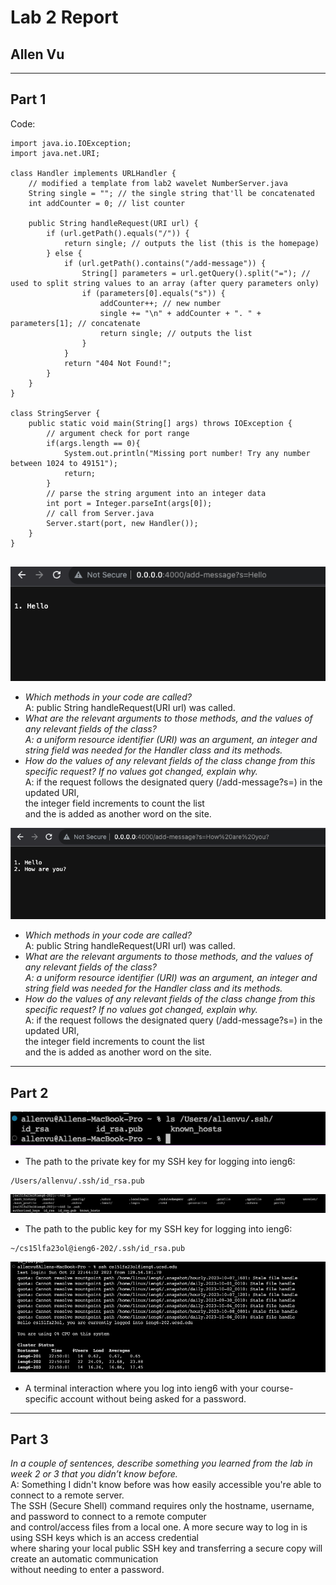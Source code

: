# Lab 2 Report  
## Allen Vu     

---  
## Part 1  
Code:  
```
import java.io.IOException;
import java.net.URI;

class Handler implements URLHandler {
    // modified a template from lab2 wavelet NumberServer.java
    String single = ""; // the single string that'll be concatenated
    int addCounter = 0; // list counter

    public String handleRequest(URI url) {
        if (url.getPath().equals("/")) {
            return single; // outputs the list (this is the homepage)
        } else {
            if (url.getPath().contains("/add-message")) {
                String[] parameters = url.getQuery().split("="); // used to split string values to an array (after query parameters only)
                if (parameters[0].equals("s")) {
                    addCounter++; // new number
                    single += "\n" + addCounter + ". " + parameters[1]; // concatenate
                    return single; // outputs the list
                }
            }
            return "404 Not Found!";
        }
    }
}

class StringServer {
    public static void main(String[] args) throws IOException {
        // argument check for port range
        if(args.length == 0){
            System.out.println("Missing port number! Try any number between 1024 to 49151");
            return;
        }
        // parse the string argument into an integer data
        int port = Integer.parseInt(args[0]);
        // call from Server.java
        Server.start(port, new Handler()); 
    }
}


```
![Image](part1_img1.png)  
- *Which methods in your code are called?*  
  A: public String handleRequest(URI url) was called.  
- *What are the relevant arguments to those methods, and the values of any relevant fields of the class?  
  A: a uniform resource identifier (URI) was an argument, an integer and string field was needed for the Handler class and its methods.*   
- *How do the values of any relevant fields of the class change from this specific request? If no values got changed, explain why.*  
  A: if the request follows the designated query (/add-message?s=<string>) in the updated URI,  
  the integer field increments to count the list     
  and the <string> is added as another word on the site.    
  
  
![Image](part1_img2.png)  
- *Which methods in your code are called?*  
  A: public String handleRequest(URI url) was called.  
- *What are the relevant arguments to those methods, and the values of any relevant fields of the class?  
  A: a uniform resource identifier (URI) was an argument, an integer and string field was needed for the Handler class and its methods.*   
- *How do the values of any relevant fields of the class change from this specific request? If no values got changed, explain why.*  
  A: if the request follows the designated query (/add-message?s=<string>) in the updated URI,  
  the integer field increments to count the list     
  and the <string> is added as another word on the site.     

---  
## Part 2  
![Image](part2_img1.png)  
- The path to the private key for my SSH key for logging into ieng6:
```
/Users/allenvu/.ssh/id_rsa.pub 
```
  
![Image](part2_img2.png) 
- The path to the public key for my SSH key for logging into ieng6:  
```
~/cs15lfa23ol@ieng6-202/.ssh/id_rsa.pub
```  
![Image](part2_img3.png)
- A terminal interaction where you log into ieng6 with your course-specific account without being asked for a password.  

---
## Part 3  
*In a couple of sentences, describe something you learned from the lab in week 2 or 3 that you didn’t know before.*  
A: Something I didn't know before was how easily accessible you're able to connect to a remote server.  
   The SSH (Secure Shell) command requires only the hostname, username, and password to connect to a remote computer  
   and control/access files from a local one. A more secure way to log in is using SSH keys which is an access credential  
   where sharing your local public SSH key and transferring a secure copy will create an automatic communication  
   without needing to enter a password.  
   

